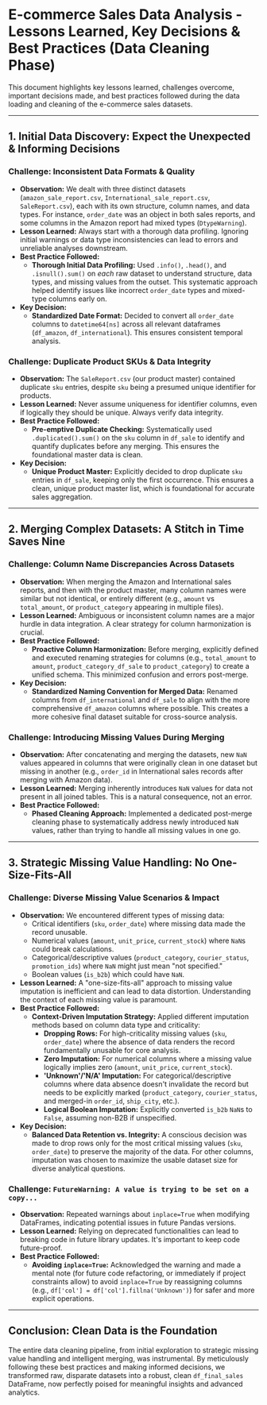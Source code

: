 # E-commerce Sales Data Analysis - Lessons Learned, Key Decisions & Best Practices (Data Cleaning Phase)

This document highlights key lessons learned, challenges overcome, important decisions made, and best practices followed during the data loading and cleaning of the e-commerce sales datasets.

---

## 1. Initial Data Discovery: Expect the Unexpected & Informing Decisions

### Challenge: Inconsistent Data Formats & Quality
- **Observation:** We dealt with three distinct datasets (`amazon_sale_report.csv`, `International_sale_report.csv`, `SaleReport.csv`), each with its own structure, column names, and data types. For instance, `order_date` was an object in both sales reports, and some columns in the Amazon report had mixed types (`DtypeWarning`).
- **Lesson Learned:** Always start with a thorough data profiling. Ignoring initial warnings or data type inconsistencies can lead to errors and unreliable analyses downstream.
- **Best Practice Followed:**
    - **Thorough Initial Data Profiling:** Used `.info()`, `.head()`, and `.isnull().sum()` on *each* raw dataset to understand structure, data types, and missing values from the outset. This systematic approach helped identify issues like incorrect `order_date` types and mixed-type columns early on.
- **Key Decision:**
    - **Standardized Date Format:** Decided to convert all `order_date` columns to `datetime64[ns]` across all relevant dataframes (`df_amazon`, `df_international`). This ensures consistent temporal analysis.

### Challenge: Duplicate Product SKUs & Data Integrity
- **Observation:** The `SaleReport.csv` (our product master) contained duplicate `sku` entries, despite `sku` being a presumed unique identifier for products.
- **Lesson Learned:** Never assume uniqueness for identifier columns, even if logically they should be unique. Always verify data integrity.
- **Best Practice Followed:**
    - **Pre-emptive Duplicate Checking:** Systematically used `.duplicated().sum()` on the `sku` column in `df_sale` to identify and quantify duplicates before any merging. This ensures the foundational master data is clean.
- **Key Decision:**
    - **Unique Product Master:** Explicitly decided to drop duplicate `sku` entries in `df_sale`, keeping only the first occurrence. This ensures a clean, unique product master list, which is foundational for accurate sales aggregation.

---

## 2. Merging Complex Datasets: A Stitch in Time Saves Nine

### Challenge: Column Name Discrepancies Across Datasets
- **Observation:** When merging the Amazon and International sales reports, and then with the product master, many column names were similar but not identical, or entirely different (e.g., `amount` vs `total_amount`, or `product_category` appearing in multiple files).
- **Lesson Learned:** Ambiguous or inconsistent column names are a major hurdle in data integration. A clear strategy for column harmonization is crucial.
- **Best Practice Followed:**
    - **Proactive Column Harmonization:** Before merging, explicitly defined and executed renaming strategies for columns (e.g., `total_amount` to `amount`, `product_category_df_sale` to `product_category`) to create a unified schema. This minimized confusion and errors post-merge.
- **Key Decision:**
    - **Standardized Naming Convention for Merged Data:** Renamed columns from `df_international` and `df_sale` to align with the more comprehensive `df_amazon` columns where possible. This creates a more cohesive final dataset suitable for cross-source analysis.

### Challenge: Introducing Missing Values During Merging
- **Observation:** After concatenating and merging the datasets, new `NaN` values appeared in columns that were originally clean in one dataset but missing in another (e.g., `order_id` in International sales records after merging with Amazon data).
- **Lesson Learned:** Merging inherently introduces `NaN` values for data not present in all joined tables. This is a natural consequence, not an error.
- **Best Practice Followed:**
    - **Phased Cleaning Approach:** Implemented a dedicated post-merge cleaning phase to systematically address newly introduced `NaN` values, rather than trying to handle all missing values in one go.

---

## 3. Strategic Missing Value Handling: No One-Size-Fits-All

### Challenge: Diverse Missing Value Scenarios & Impact
- **Observation:** We encountered different types of missing data:
    - Critical identifiers (`sku`, `order_date`) where missing data made the record unusable.
    - Numerical values (`amount`, `unit_price`, `current_stock`) where `NaN`s could break calculations.
    - Categorical/descriptive values (`product_category`, `courier_status`, `promotion_ids`) where `NaN` might just mean "not specified."
    - Boolean values (`is_b2b`) which could have `NaN`.
- **Lesson Learned:** A "one-size-fits-all" approach to missing value imputation is inefficient and can lead to data distortion. Understanding the context of each missing value is paramount.
- **Best Practice Followed:**
    - **Context-Driven Imputation Strategy:** Applied different imputation methods based on column data type and criticality:
        - **Dropping Rows:** For high-criticality missing values (`sku`, `order_date`) where the absence of data renders the record fundamentally unusable for core analysis.
        - **Zero Imputation:** For numerical columns where a missing value logically implies zero (`amount`, `unit_price`, `current_stock`).
        - **'Unknown'/'N/A' Imputation:** For categorical/descriptive columns where data absence doesn't invalidate the record but needs to be explicitly marked (`product_category`, `courier_status`, and merged-in `order_id`, `ship_city`, etc.).
        - **Logical Boolean Imputation:** Explicitly converted `is_b2b` `NaN`s to `False`, assuming non-B2B if unspecified.
- **Key Decision:**
    - **Balanced Data Retention vs. Integrity:** A conscious decision was made to drop rows only for the most critical missing values (`sku`, `order_date`) to preserve the majority of the data. For other columns, imputation was chosen to maximize the usable dataset size for diverse analytical questions.

### Challenge: `FutureWarning: A value is trying to be set on a copy...`
- **Observation:** Repeated warnings about `inplace=True` when modifying DataFrames, indicating potential issues in future Pandas versions.
- **Lesson Learned:** Relying on deprecated functionalities can lead to breaking code in future library updates. It's important to keep code future-proof.
- **Best Practice Followed:**
    - **Avoiding `inplace=True`:** Acknowledged the warning and made a mental note (for future code refactoring, or immediately if project constraints allow) to avoid `inplace=True` by reassigning columns (e.g., `df['col'] = df['col'].fillna('Unknown')`) for safer and more explicit operations.

---

## Conclusion: Clean Data is the Foundation
The entire data cleaning pipeline, from initial exploration to strategic missing value handling and intelligent merging, was instrumental. By meticulously following these best practices and making informed decisions, we transformed raw, disparate datasets into a robust, clean `df_final_sales` DataFrame, now perfectly poised for meaningful insights and advanced analytics.